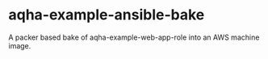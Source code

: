 # aqha-example-ansible-bake
A packer based bake of aqha-example-web-app-role into an AWS machine image.
